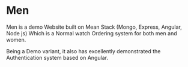 # Men

Men is a demo Website built on Mean Stack (Mongo, Express, Angular, Node js) Which is a Normal watch Ordering system for both men and women.

Being a Demo variant, it also has excellently demonstrated the Authentication system based on Angular.
